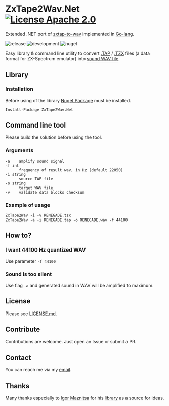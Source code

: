 # ZxTape2Wav.Net [![License Apache 2.0](https://img.shields.io/badge/license-Apache%20License%202.0-green.svg)](http://www.apache.org/licenses/LICENSE-2.0)

Extended .NET port of [zxtap-to-wav](https://github.com/raydac/zxtap-to-wav) implemented in [Go-lang](https://en.wikipedia.org/wiki/Go_(programming_language)).

![release](https://github.com/semack/ZxTape2Wave.Net/workflows/release/badge.svg?branch=master) ![development](https://github.com/semack/zxtap2wav/workflows/development/badge.svg?branch=development) ![nuget](https://github.com/semack/ZxTape2Wave.Net/workflows/nuget/badge.svg?branch=nuget) 

Easy library & command line utility  to convert [.TAP](http://fileformats.archiveteam.org/wiki/TAP_(ZX_Spectrum)) / [.TZX](http://fileformats.archiveteam.org/wiki/TZX) files (a data format for ZX-Spectrum emulator) into [sound WAV file](https://en.wikipedia.org/wiki/WAV).

## Library
### Installation
Before using of the library [Nuget Package](https://www.nuget.org/packages/ZxTape2Wav.Net/) must be installed.
```
Install-Package ZxTape2Wav.Net
```

## Command line tool
Please build the solution before using the tool.

### Arguments 
```
-a    amplify sound signal
-f int
      frequency of result wav, in Hz (default 22050)
-i string
      source TAP file
-o string
      target WAV file
-v    validate data blocks checksum
```
### Example of usage
```
ZxTape2Wav -i -v RENEGADE.tzx
ZxTape2Wav -a -i RENEGADE.tap -o RENEGADE.wav -f 44100
```
## How to?

### I want 44100 Hz quantized WAV
Use parameter `-f 44100`

### Sound is too silent
Use flag `-a` and generated sound in WAV will be amplified to maximum.

## License
Please see [LICENSE.md](LICENSE.md).

## Contribute
Contributions are welcome. Just open an Issue or submit a PR. 

## Contact
You can reach me via my [email](mailto://semack@gmail.com).

## Thanks
Many thanks especially to [Igor Maznitsa](https://github.com/raydac) for his [library](https://github.com/raydac/zxtap-to-wav) as a source for ideas.


